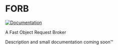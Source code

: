# FORB

[![Documentation](https://codedocs.xyz/gabrieleara/forb.svg)](https://codedocs.xyz/gabrieleara/forb/)

A Fast Object Request Broker

Description and small documentation coming soon&trade;
